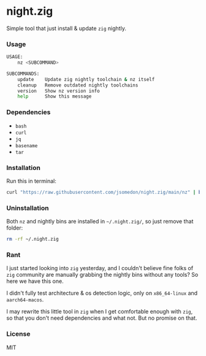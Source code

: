 # night.zig

Simple tool that just install & update `zig` nightly.

### Usage

```bash
USAGE:
    nz <SUBCOMMAND>

SUBCOMMANDS:
    update    Update zig nightly toolchain & nz itself
    cleanup   Remove outdated nightly toolchains
    version   Show nz version info
    help      Show this message
```

### Dependencies

* `bash`
* `curl`
* `jq`
* `basename`
* `tar`

### Installation

Run this in terminal:

```bash
curl "https://raw.githubusercontent.com/jsomedon/night.zig/main/nz" | bash -s -- update
```

### Uninstallation

Both `nz` and nightly bins are installed in `~/.night.zig/`, so just remove that folder:

```bash
rm -rf ~/.night.zig
```

### Rant

I just started looking into `zig` yesterday, and I couldn't believe fine folks of `zig` community are manually grabbing the nightly bins without any tools? So here we have this one.

I didn't fully test architecture & os detection logic, only on `x86_64-linux` and `aarch64-macos`.

I may rewrite this little tool in `zig` when I get comfortable enough with `zig`, so that you don't need dependencies and what not. But no promise on that.

### License

MIT
